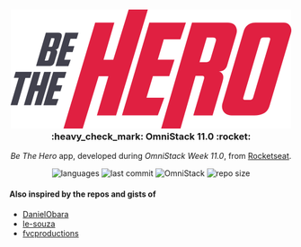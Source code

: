 <div align="center">

  <h3 title="#delicinha">
    <img alt="Be The Hero" src=".github/logo.svg" /><br>
    :heavy_check_mark: OmniStack 11.0 :rocket:
  </h3>
  
  *Be The Hero* app, developed during <em title="Semana OmniStack 11.0">OmniStack Week 11.0</em>, from <a href="https://rocketseat.com.br/" title="Thank you!">Rocketseat</a>.
  
  ![languages](https://img.shields.io/github/languages/count/giovannipds/omnistack11)
  ![last commit](https://img.shields.io/github/last-commit/giovannipds/omnistack11)
  ![OmniStack](https://img.shields.io/badge/OmniStack-done-green?logo=data:image/png;base64,iVBORw0KGgoAAAANSUhEUgAAABAAAAAQCAMAAAAoLQ9TAAAALVBMVEVHcExxWsF0XMJzXMJxWcFsUsD///9jRrzY0u6Xh9Gsn9n39fyMecy0qd2bjNJWBT0WAAAABHRSTlMA2Do606wF2QAAAGlJREFUGJVdj1cWwCAIBLEsRU3uf9xobDH8+GZwUYi8i6ucJwrxKE+7D0G9Q4vlYqtmCSjndr4CgCgzlyFgfKfKCVO0LrPKjmiqMxGXkJwNnXskqWG+1oSM+BSwD8f29YLNjvx/OQrn+g99oQSoNmt3PgAAAABJRU5ErkJggg==)
  ![repo size](https://img.shields.io/github/repo-size/giovannipds/omnistack11)
  
</div>

#### Also inspired by the repos and gists of
- <a href="https://github.com/DanielObara/SemanaOmnistack11" title="Thanks!">DanielObara</a>
- <a href="https://github.com/le-souza/semana-omnistack11" title="Thanks!">le-souza</a>
- <a href="https://gist.github.com/fvcproductions/1bfc2d4aecb01a834b46" title="Thanks!">fvcproductions</a>
